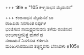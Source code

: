 +++
title = "105 ಕಞ್ಜನಾಭನ ಮೈದುನನೆ"

+++
ಕಂಜನಾಭನ ಮೈದುನನೆ ಬಾ  
ರಂಜದಿರು ನಿನಗಾಂತ ರಿಪುಗಳ  
ಭಂಜಿಸುವ ಸಾಮಥ್ರ್ಯದನುವನು ತಳೆದು ರಂಜಿಸುವ   
ಅಂಜನಾಸ್ತ್ರವನಿತ್ತೆ ಮಗನೆ ಧ  
ನಂಜಯನೆ ನಿನಗೆನುತ ಕರುಣದಿ  
ಮಂಜುಳಾರವದಿಂದ ತಚ್ಛಸ್ತ್ರವನು ಬೆಸಸಿದಳು     ॥105॥